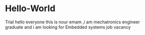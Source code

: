 # Hello-World
Trial
hello everyone this is nour emam ,i am mechatronics engineer graduate and i am looking for Embedded systems job vacancy
